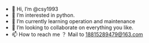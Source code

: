 - 👋 Hi, I’m @csy1993
- 👀 I’m interested in python.
- 🌱 I’m currently learning operation and maintenance
- 💞️ I’m looking to collaborate on everything you like.
- 📫 How to reach me ？ Mail to 18815289479@163.com

<!---
csy1993/csy1993 is a ✨ special ✨ repository because its `README.md` (this file) appears on your GitHub profile.
You can click the Preview link to take a look at your changes.
--->
